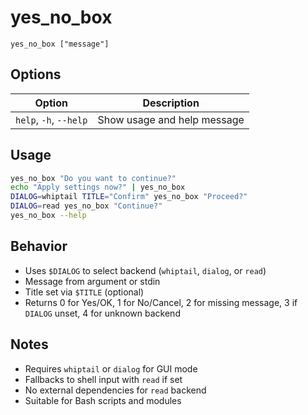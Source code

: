 # yes_no_box

```
yes_no_box ["message"]
```

## Options

| Option                 | Description                       |
|------------------------|-----------------------------------|
| `help`, `-h`, `--help` | Show usage and help message       |

## Usage

```bash
yes_no_box "Do you want to continue?"
echo "Apply settings now?" | yes_no_box
DIALOG=whiptail TITLE="Confirm" yes_no_box "Proceed?"
DIALOG=read yes_no_box "Continue?"
yes_no_box --help
```

## Behavior

- Uses `$DIALOG` to select backend (`whiptail`, `dialog`, or `read`)
- Message from argument or stdin
- Title set via `$TITLE` (optional)
- Returns 0 for Yes/OK, 1 for No/Cancel, 2 for missing message, 3 if `DIALOG` unset, 4 for unknown backend

## Notes

- Requires `whiptail` or `dialog` for GUI mode
- Fallbacks to shell input with `read` if set
- No external dependencies for `read` backend
- Suitable for Bash scripts and modules
